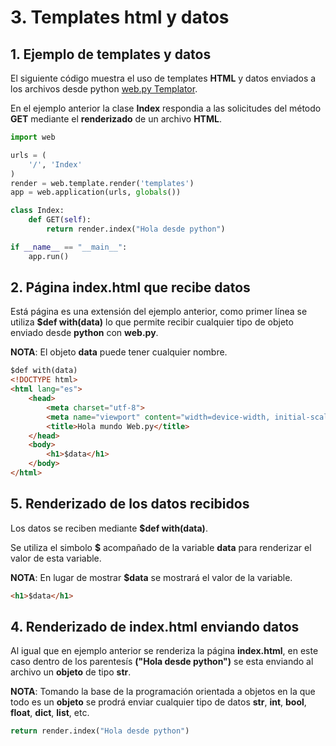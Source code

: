 # 3. Templates html y datos

## 1. Ejemplo de templates y datos

El siguiente código muestra el uso de templates **HTML** y datos enviados a los archivos desde python [web.py Templator](https://webpy.org/docs/0.3/templetor).

En el ejemplo anterior la clase **Index** respondia a las solicitudes del método **GET** mediante el  **renderizado** de un archivo **HTML**.

````python
import web

urls = (
    '/', 'Index'
)
render = web.template.render('templates')
app = web.application(urls, globals())

class Index:
    def GET(self):
        return render.index("Hola desde python")

if __name__ == "__main__":
    app.run()
````

## 2. Página index.html que recibe datos

Está página es una extensión del ejemplo anterior, como primer línea se utiliza **$def with(data)** lo que permite recibir cualquier tipo de objeto enviado desde **python** con **web.py**.

**NOTA**: El objeto **data** puede tener cualquier nombre.

````html
$def with(data)
<!DOCTYPE html>
<html lang="es">
    <head>
        <meta charset="utf-8">
        <meta name="viewport" content="width=device-width, initial-scale=1">
        <title>Hola mundo Web.py</title>
    </head>
    <body>
        <h1>$data</h1>
    </body>
</html>
````

## 5. Renderizado de los datos recibidos

Los datos se reciben mediante **$def with(data)**.

Se utiliza el simbolo **$** acompañado de la variable **data** para renderizar el valor de esta variable.


**NOTA**: En lugar de mostrar **$data** se mostrará el valor de la variable.

````html
<h1>$data</h1>
````

## 4. Renderizado de index.html enviando datos

Al igual que en ejemplo anterior se renderiza la página **index.html**, en este caso dentro de los parentesís **("Hola desde python")** se esta enviando al archivo un **objeto** de tipo **str**.

**NOTA**: Tomando la base de la programación orientada a objetos en la que todo es un **objeto** se prodrá enviar cualquier tipo de datos **str**, **int**, **bool**, **float**, **dict**, **list**, etc.

````python
return render.index("Hola desde python")
````
